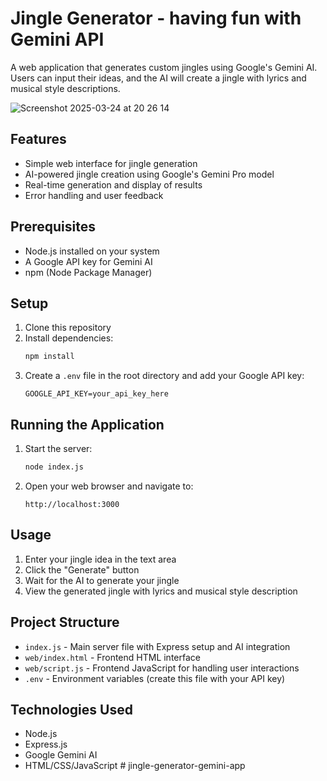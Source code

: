 # Jingle Generator - having fun with Gemini API

A web application that generates custom jingles using Google's Gemini AI. Users can input their ideas, and the AI will create a jingle with lyrics and musical style descriptions.

![Screenshot 2025-03-24 at 20 26 14](https://github.com/user-attachments/assets/eb614d88-367b-4aed-aee2-60e1cfac74ef)

## Features

- Simple web interface for jingle generation
- AI-powered jingle creation using Google's Gemini Pro model
- Real-time generation and display of results
- Error handling and user feedback

## Prerequisites

- Node.js installed on your system
- A Google API key for Gemini AI
- npm (Node Package Manager)

## Setup

1. Clone this repository
2. Install dependencies:
   ```bash
   npm install
   ```
3. Create a `.env` file in the root directory and add your Google API key:
   ```
   GOOGLE_API_KEY=your_api_key_here
   ```

## Running the Application

1. Start the server:
   ```bash
   node index.js
   ```
2. Open your web browser and navigate to:
   ```
   http://localhost:3000
   ```

## Usage

1. Enter your jingle idea in the text area
2. Click the "Generate" button
3. Wait for the AI to generate your jingle
4. View the generated jingle with lyrics and musical style description

## Project Structure

- `index.js` - Main server file with Express setup and AI integration
- `web/index.html` - Frontend HTML interface
- `web/script.js` - Frontend JavaScript for handling user interactions
- `.env` - Environment variables (create this file with your API key)

## Technologies Used

- Node.js
- Express.js
- Google Gemini AI
- HTML/CSS/JavaScript # jingle-generator-gemini-app
